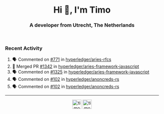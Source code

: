 <h1 align="center">Hi 👋, I'm Timo</h1>
<h3 align="center">A developer from Utrecht, The Netherlands</h3>
<br/>
<!-- https://github.com/rahuldkjain/github-profile-readme-generator --!>

<!--  <p align="left"><img src="https://github-readme-stats.vercel.app/api?username=timoglastra&show_icons=true&count_private=true&" alt="timoglastra" /></p> --!>

<!--
Github language stats
<p align="left"><img src="https://github-readme-stats.vercel.app/api/top-langs/?username=timoglastra&layout=compact" alt="timoglastra" /><p>
-->

<!-- Codestats language stats -->
<!-- <p align="left"><img src="https://codestats-readme.vercel.app/api/top-langs/?username=timoglastra&layout=compact&language_count=12" alt="timoglastra" /><p>    --!>
  
<h3>Recent Activity</h3>

<!--START_SECTION:activity-->
1. 🗣 Commented on [#771](https://github.com/hyperledger/aries-rfcs/issues/771) in [hyperledger/aries-rfcs](https://github.com/hyperledger/aries-rfcs)
2. 🎉 Merged PR [#1342](https://github.com/hyperledger/aries-framework-javascript/pull/1342) in [hyperledger/aries-framework-javascript](https://github.com/hyperledger/aries-framework-javascript)
3. 🗣 Commented on [#1325](https://github.com/hyperledger/aries-framework-javascript/issues/1325) in [hyperledger/aries-framework-javascript](https://github.com/hyperledger/aries-framework-javascript)
4. 🗣 Commented on [#102](https://github.com/hyperledger/anoncreds-rs/issues/102) in [hyperledger/anoncreds-rs](https://github.com/hyperledger/anoncreds-rs)
5. 🗣 Commented on [#102](https://github.com/hyperledger/anoncreds-rs/issues/102) in [hyperledger/anoncreds-rs](https://github.com/hyperledger/anoncreds-rs)
<!--END_SECTION:activity-->

---

<p align="center">
<a href="https://twitter.com/timoglastra" target="blank"><img align="center" src="https://cdn.jsdelivr.net/npm/simple-icons@3.0.1/icons/twitter.svg" alt="timoglastra" height="30" width="30" /></a>
<a href="https://linkedin.com/in/timoglastra" target="blank"><img align="center" src="https://cdn.jsdelivr.net/npm/simple-icons@3.0.1/icons/linkedin.svg" alt="timoglastra" height="30" width="30" /></a>
</p>



